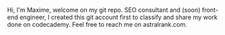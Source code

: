 Hi, I'm Maxime, welcome on my git repo. 
SEO consultant and (soon) front-end engineer, I created this git account first to classify and share my work done on codecademy.
Feel free to reach me on astralrank.com.

<!---
mxcrml/mxcrml is a ✨ special ✨ repository because its `README.md` (this file) appears on your GitHub profile.
You can click the Preview link to take a look at your changes.
--->
